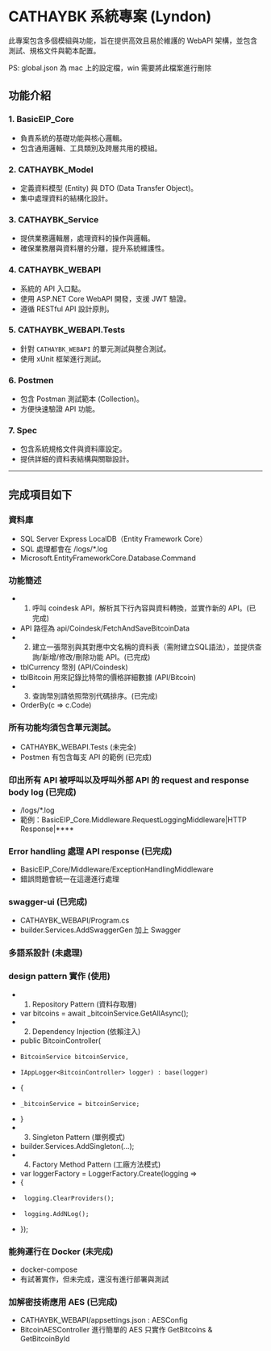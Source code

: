 # CATHAYBK 系統專案 (Lyndon)
此專案包含多個模組與功能，旨在提供高效且易於維護的 WebAPI 架構，並包含測試、規格文件與範本配置。

PS: global.json 為 mac 上的設定檔，win 需要將此檔案進行刪除

## 功能介紹
### 1. **BasicEIP_Core**
- 負責系統的基礎功能與核心邏輯。
- 包含通用邏輯、工具類別及跨層共用的模組。

### 2. **CATHAYBK_Model**
- 定義資料模型 (Entity) 與 DTO (Data Transfer Object)。
- 集中處理資料的結構化設計。

### 3. **CATHAYBK_Service**
- 提供業務邏輯層，處理資料的操作與邏輯。
- 確保業務層與資料層的分離，提升系統維護性。

### 4. **CATHAYBK_WEBAPI**
- 系統的 API 入口點。
- 使用 ASP.NET Core WebAPI 開發，支援 JWT 驗證。
- 遵循 RESTful API 設計原則。

### 5. **CATHAYBK_WEBAPI.Tests**
- 針對 `CATHAYBK_WEBAPI` 的單元測試與整合測試。
- 使用 xUnit 框架進行測試。

### 6. **Postmen**
- 包含 Postman 測試範本 (Collection)。
- 方便快速驗證 API 功能。

### 7. **Spec**
- 包含系統規格文件與資料庫設定。
- 提供詳細的資料表結構與關聯設計。

--------------------
## 完成項目如下

### 資料庫 
- SQL Server Express LocalDB（Entity Framework Core） 
- SQL 處理都會在 /logs/*.log
- Microsoft.EntityFrameworkCore.Database.Command

### 功能簡述
- 1. 呼叫 coindesk API，解析其下行內容與資料轉換，並實作新的 API。(已完成)
- API 路徑為 api/Coindesk/FetchAndSaveBitcoinData 
- 2. 建立一張幣別與其對應中文名稱的資料表（需附建立SQL語法），並提供查詢/新增/修改/刪除功能 API。(已完成)
- tblCurrency 幣別 (API/Coindesk)
- tblBitcoin 用來記錄比特幣的價格詳細數據 (API/Bitcoin)
- 3. 查詢幣別請依照幣別代碼排序。(已完成)
- OrderBy(c => c.Code)

### 所有功能均須包含單元測試。 
- CATHAYBK_WEBAPI.Tests (未完全)
- Postmen 有包含每支 API 的範例 (已完成)

### 印出所有 API 被呼叫以及呼叫外部 API 的 request and response body log (已完成)
- /logs/*.log
- 範例：BasicEIP_Core.Middleware.RequestLoggingMiddleware|HTTP Response|****

### Error handling 處理 API response (已完成)
- BasicEIP_Core/Middleware/ExceptionHandlingMiddleware
- 錯誤問題會統一在這邊進行處理

### swagger-ui (已完成)
- CATHAYBK_WEBAPI/Program.cs
- builder.Services.AddSwaggerGen 加上 Swagger

### 多語系設計 (未處理)

### design pattern 實作 (使用)
- 1. Repository Pattern (資料存取層)
- var bitcoins = await _bitcoinService.GetAllAsync();
- 2. Dependency Injection (依賴注入)
- public BitcoinController(
-     BitcoinService bitcoinService,
-     IAppLogger<BitcoinController> logger) : base(logger)
- {
-     _bitcoinService = bitcoinService;
- }
- 3. Singleton Pattern (單例模式)
- builder.Services.AddSingleton<AESService>(...);
- 4. Factory Method Pattern (工廠方法模式)
- var loggerFactory = LoggerFactory.Create(logging =>
- {
-      logging.ClearProviders();
-      logging.AddNLog();
- });

### 能夠運行在 Docker (未完成)
- docker-compose
- 有試著實作，但未完成，還沒有進行部署與測試

### 加解密技術應用 AES (已完成)
- CATHAYBK_WEBAPI/appsettings.json : AESConfig
- BitcoinAESController 進行簡單的 AES 只實作 GetBitcoins & GetBitcoinById
